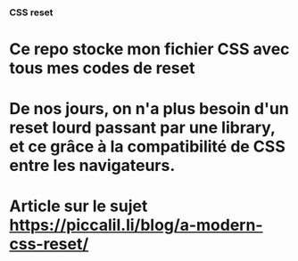 ### CSS reset

# Ce repo stocke mon fichier CSS avec tous mes codes de reset
# De nos jours, on n'a plus besoin d'un reset lourd passant par une library, et ce grâce à la compatibilité de CSS entre les navigateurs. 
# Article sur le sujet https://piccalil.li/blog/a-modern-css-reset/ 



